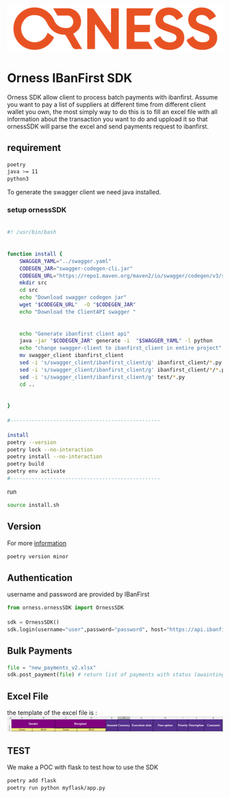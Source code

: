 
![orness_logo](images/logo-orness.png)

Orness IBanFirst SDK
====================
Orness SDK allow client to process batch payments with ibanfirst.
Assume you want to pay a list of suppliers at different time from different client wallet you own, the 
most simply way to do this is to fill an excel file with all information about the transaction you want to do and uppload it so that ornessSDK will 
parse the excel and send payments request to ibanfirst. 


## requirement
```sh
poetry
java >= 11 
python3

```

To generate the swagger client we need java installed.

### setup ornessSDK

```bash

#! /usr/bin/bash


function install {
    SWAGGER_YAML="../swagger.yaml"
    CODEGEN_JAR="swagger-codegen-cli.jar"
    CODEGEN_URL="https://repo1.maven.org/maven2/io/swagger/codegen/v3/swagger-codegen-cli/3.0.66/swagger-codegen-cli-3.0.66.jar"
    mkdir src
    cd src
    echo "Download swagger codegen jar" 
    wget "$CODEGEN_URL"  -O "$CODEGEN_JAR"
    echo "Download the ClientAPI swagger "
    

    echo "Generate ibanfirst client api"
    java -jar "$CODEGEN_JAR" generate -i  "$SWAGGER_YAML" -l python
    echo "change swagger-client to ibanfirst_client in entire project"
    mv swagger_client ibanfirst_client
    sed -i 's/swagger_client/ibanfirst_client/g' ibanfirst_client/*.py
    sed -i 's/swagger_client/ibanfirst_client/g' ibanfirst_client/*/*.py
    sed -i 's/swagger_client/ibanfirst_client/g' test/*.py
    cd ..
    
    
}

#-------------------------------------------------

install
poetry --version
poetry lock --no-interaction
poetry install --no-interaction
poetry build
poetry env activate
#-------------------------------------------------


```
run 

```sh
source install.sh 

```
## Version
For more [information](https://python-poetry.org/docs/cli/#version)

```bash
poetry version minor

```

## Authentication

username and password are provided by IBanFirst

```python
from orness.ornessSDK import OrnessSDK

sdk = OrnessSDK()
sdk.login(username="user",password="password", host="https://api.ibanfirst.com")
```

## Bulk Payments

```python
file = "new_payments_v2.xlsx"
sdk.post_payment(file) # return list of payments with status (awaintingconfirmation, planified) and ERRORs [list of payments, list of errors]
```


## Excel File
the template of the excel file is : 
![excel_tamplate](images/column_name_tamplate.png)



## TEST
We make a POC with flask to test how to use the SDK

```sh
poetry add flask
poetry run python myflask/app.py
```





 

